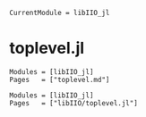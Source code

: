 ```@meta
CurrentModule = libIIO_jl
```

# toplevel.jl

```@index
Modules = [libIIO_jl]
Pages   = ["toplevel.md"]
```

```@autodocs
Modules = [libIIO_jl]
Pages   = ["libIIO/toplevel.jl"]
```
